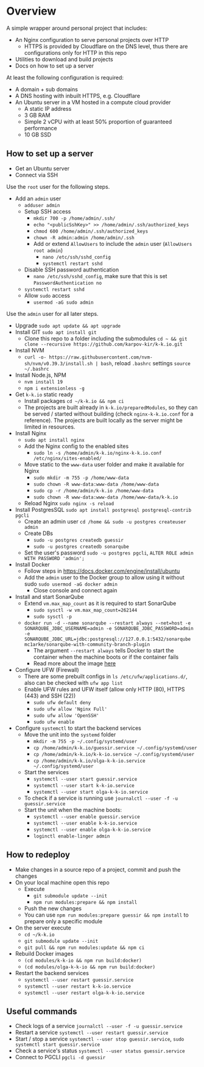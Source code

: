 # Overview

A simple wrapper around personal project that includes:

- An Nginx configuration to serve personal projects over HTTP
  - HTTPS is provided by Cloudflare on the DNS level, thus there are configurations only for HTTP in this repo
- Utilities to download and build projects
- Docs on how to set up a server

At least the following configuration is required:

- A domain + sub domains
- A DNS hosting with inbuilt HTTPS, e.g. Cloudflare
- An Ubuntu server in a VM hosted in a compute cloud provider
  - A static IP address
  - 3 GB RAM
  - Simple 2 vCPU with at least 50% proportion of guaranteed performance
  - 10 GB SSD

## How to set up a server

- Get an Ubuntu server
- Connect via SSH

Use the `root` user for the following steps.

- Add an `admin` user
  - `adduser admin`
  - Setup SSH access
    - `mkdir 700 -p /home/admin/.ssh/`
    - `echo "<publicSshKey>" >> /home/admin/.ssh/authorized_keys`
    - `chmod 600 /home/admin/.ssh/authorized_keys`
    - `chown -R admin:admin /home/admin/.ssh`
    - Add or extend `AllowUsers` to include the `admin` user (`AllowUsers root admin`)
      - `nano /etc/ssh/sshd_config`
      - `systemctl restart sshd`
  - Disable SSH password authentication
    - `nano /etc/ssh/sshd_config`, make sure that this is set `PasswordAuthentication no`
  - `systemctl restart sshd`
  - Allow `sudo` access
    - `usermod -aG sudo admin`

Use the `admin` user for all later steps.

- Upgrade `sudo apt update && apt upgrade`
- Install GIT `sudo apt install git`
  - Clone this repo to a folder including the submodules `cd ~ && git clone --recursive https://github.com/karpov-kir/k-k.io.git`
- Install NVM
  - `curl -o- https://raw.githubusercontent.com/nvm-sh/nvm/v0.39.3/install.sh | bash`, reload `.bashrc` settings `source ~/.bashrc`
- Install Node.js, NPM 
  - `nvm install 19`
  - `npm i extensionless -g`
- Get `k-k.io` static ready
  - Install packages `cd ~/k-k.io && npm ci`
  - The projects are built already in `k-k.io/preparedModules`, so they can be served / started without
    building (check `nginx-k-k.io.conf` for a reference). The projects are built locally as the server might be
    limited in resources.
- Install Nginx
  - `sudo apt install nginx`
  - Add the Nginx config to the enabled sites
    - `sudo ln -s /home/admin/k-k.io/nginx-k-k.io.conf /etc/nginx/sites-enabled/`
  - Move static to the `www-data` user folder and make it available for Nginx
    - `sudo mkdir -m 755 -p /home/www-data`
    - `sudo chown -R www-data:www-data /home/www-data`
    - `sudo cp -r /home/admin/k-k.io /home/www-data`
    - `sudo chown -R www-data:www-data /home/www-data/k-k.io`
  - Reload Nginx `sudo nginx -s reload`
- Install PostgresSQL `sudo apt install postgresql postgresql-contrib pgcli`
  - Create an admin user `cd /home && sudo -u postgres createuser admin`
  - Create DBs
    - `sudo -u postgres createdb guessir`
    - `sudo -u postgres createdb sonarqube`
  - Set the user's password `sudo -u postgres pgcli`, `ALTER ROLE admin WITH PASSWORD 'admin';`
- Install Docker
  - Follow steps in https://docs.docker.com/engine/install/ubuntu
  - Add the `admin` user to the Docker group to allow using it without sudo `sudo usermod -aG docker admin`
    - Close console and connect again
- Install and start SonarQube
  - Extend `vm.max_map_count` as it is required to start SonarQube
    - `sudo sysctl -w vm.max_map_count=262144`
    - `sudo sysctl -p`
  - `docker run -d --name sonarqube --restart always --net=host -e SONARQUBE_JDBC_USERNAME=admin -e SONARQUBE_JDBC_PASSWORD=admin -e SONARQUBE_JDBC_URL=jdbc:postgresql://127.0.0.1:5432/sonarqube mc1arke/sonarqube-with-community-branch-plugin`
    - The argument `--restart always` tells Docker to start the container when the machine boots or if the container fails
    - Read more about the image [here](https://github.com/mc1arke/sonarqube-community-branch-plugin)
- Configure UFW (Firewall)
  - There are some prebuilt configs in `ls /etc/ufw/applications.d/`, also can be checked with `ufw app list`
  - Enable UFW rules and UFW itself (allow only HTTP (80), HTTPS (443) and SSH (22))
    - `sudo ufw default deny`
    - `sudo ufw allow 'Nginx Full'`
    - `sudo ufw allow 'OpenSSH'`
    - `sudo ufw enable`
- Configure `systemctl` to start the backend services
  - Move the unit into the `systemd` folder
    - `mkdir -m 755 -p ~/.config/systemd/user`
    - `cp /home/admin/k-k.io/guessir.service ~/.config/systemd/user`
    - `cp /home/admin/k-k.io/k-k-io.service ~/.config/systemd/user`
    - `cp /home/admin/k-k.io/olga-k-k-io.service ~/.config/systemd/user`
  - Start the services
    - `systemctl --user start guessir.service`
    - `systemctl --user start k-k-io.service`
    - `systemctl --user start olga-k-k-io.service`
  - To check if a service is running use `journalctl --user -f -u guessir.service`
  - Start the unit when the machine boots:
    - `systemctl --user enable guessir.service`
    - `systemctl --user enable k-k-io.service`
    - `systemctl --user enable olga-k-k-io.service`
    - `loginctl enable-linger admin`

## How to redeploy

- Make changes in a source repo of a project, commit and push the changes
- On your local machine open this repo
  - Execute
    - `git submodule update --init`
    - `npm run modules:prepare && npm install`
  - Push the new changes
  - You can use `npm run modules:prepare guessir && npm install` to prepare only a specific module
- On the server execute 
  - `cd ~/k-k.io`
  - `git submodule update --init`
  - `git pull && npm run modules:update && npm ci`
- Rebuild Docker images
  - `(cd modules/k-k-io && npm run build:docker)`
  - `(cd modules/olga-k-k-io && npm run build:docker)`
- Restart the backend services
  - `systemctl --user restart guessir.service`
  - `systemctl --user restart k-k-io.service`
  - `systemctl --user restart olga-k-k-io.service`

## Useful commands

- Check logs of a service `journalctl --user -f -u guessir.service`
- Restart a service `systemctl --user restart guessir.service`
- Start / stop a service `systemctl --user stop guessir.service`, `sudo systemctl start guessir.service`
- Check a service's status `systemctl --user status guessir.service`
- Connect to PGCLI `pgcli -d guessir`
